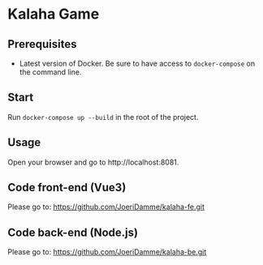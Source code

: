 # Kalaha Game

## Prerequisites
* Latest version of Docker. Be sure to have access to `docker-compose` on the command line.

## Start
Run `docker-compose up --build` in the root of the project.

## Usage
Open your browser and go to http://localhost:8081.

## Code front-end (Vue3)
Please go to: https://github.com/JoeriDamme/kalaha-fe.git

## Code back-end (Node.js)
Please go to: https://github.com/JoeriDamme/kalaha-be.git
